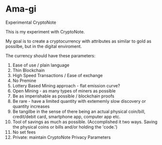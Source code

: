 # Ama-gi
Experimental CryptoNote

This is my experiment with CryptoNote.

My goal is to create a cryptocurrency with attributes as similar to gold as possilbe, but in the digital enviroment.

The currency should have these parameters:

1. Ease of use / plain language
2. Thin Blockchain
3. High Speed Transactions / Ease of exchange
4. No Premine
5. Lottery Based Mining approach - flat emission curve?
6. Open Mining - as many types of miners as possible
7. Be as imperishable as possible / blockchain proofs
8. Be rare - have a limited quantity with extememly slow discovery or quantity increases
9. Be tangilbe in the sense of there being an actual physical coin/bill, credit/debit card, smartphone app, computer app etc.
10. Tool of savings as much as possible. (Accomplished it two ways. Saving the physical coins or bills and/or holding the 'code.')
11. No set fees
12. Private: maintain CryptoNote Privacy Parameters
